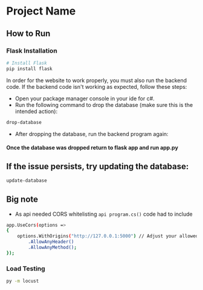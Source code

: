 # Project Name

## How to Run

### Flask Installation
```bash
# Install Flask
pip install flask

```
In order for the website to work properly, you must also run the backend code. If the backend code isn't working as expected, follow these steps:
- Open your package manager console in your ide for c#.
- Run the following command to drop the database (make sure this is the intended action):
```bash
drop-database
```
- After dropping the database, run the backend program again:

#### Once the database was dropped return to flask app and run app.py

## If the issue persists, try updating the database:
```bash
update-database

```

## Big note
- As api needed CORS whitelisting `api program.cs()` code had to include 
```bash 
app.UseCors(options =>
{
	options.WithOrigins("http://127.0.0.1:5000") // Adjust your allowed origins here
		.AllowAnyHeader()
		.AllowAnyMethod();
});
```
### Load Testing 
```bash
py -m locust
```